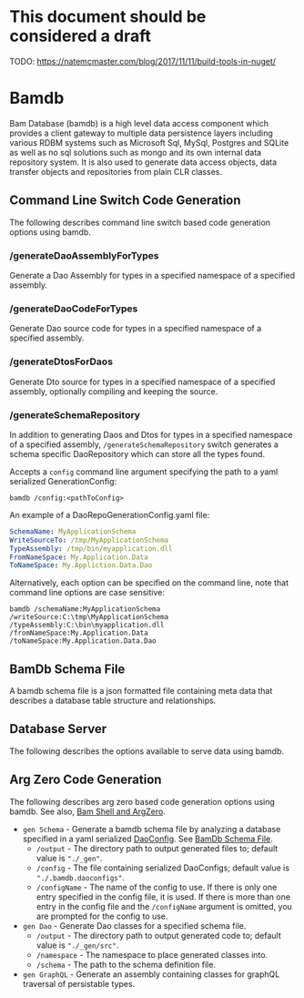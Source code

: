 ﻿# This document should be considered a draft

TODO: https://natemcmaster.com/blog/2017/11/11/build-tools-in-nuget/

# Bamdb

Bam Database (bamdb) is a high level data access component which provides a client gateway to multiple data persistence layers including various RDBM systems such as Microsoft Sql, MySql, Postgres and SQLite as well as no sql solutions such as mongo and its own internal data repository system.  It is also used to generate data access objects, data transfer objects and repositories from plain CLR classes.

## Command Line Switch Code Generation
The following describes command line switch based code generation options using bamdb.

### /generateDaoAssemblyForTypes
Generate a Dao Assembly for types in a specified namespace of a specified assembly.

### /generateDaoCodeForTypes
Generate Dao source code for types in a specified namespace of a specified assembly.

### /generateDtosForDaos
Generate Dto source for types in a specified namespace of a specified assembly, optionally compiling and keeping the source.

### /generateSchemaRepository
In addition to generating Daos and Dtos for types in a specified namespace of a specified assembly, `/generateSchemaRepository` switch generates a schema specific DaoRepository which can store all the types found.

Accepts a `config` command line argument specifying the path to a yaml serialized GenerationConfig:

```
bamdb /config:<pathToConfig>
```

An example of a DaoRepoGenerationConfig.yaml file:

```yaml
SchemaName: MyApplicationSchema
WriteSourceTo: /tmp/MyApplicationSchema
TypeAssembly: /tmp/bin/myapplication.dll
FromNameSpace: My.Application.Data
ToNameSpace: My.Appliction.Data.Dao
```

Alternatively, each option can be specified on the command line, note that command line options are case sensitive:

```
bamdb /schemaName:MyApplicationSchema /writeSource:C:\tmp\MyApplicationSchema /typeAssembly:C:\bin\myapplication.dll /fromNameSpace:My.Application.Data /toNameSpace:My.Application.Data.Dao
```

## BamDb Schema File
A bamdb schema file is a json formatted file containing meta data that describes a database table structure and relationships.

## Database Server

The following describes the options available to serve data using bamdb.

## Arg Zero Code Generation
The following describes arg zero based code generation options using bamdb. See also, [Bam Shell and ArgZero](../bam/Shell).

- `gen Schema` - Generate a bamdb schema file by analyzing a database specified in a yaml serialized [DaoConfig](./Shell/CodeGen/DaoConfig.cs).  See [BamDb Schema File](#BamDbSchemaFile).
    - `/output` - The directory path to output generated files to; default value is `"./_gen"`.
    - `/config` - The file containing serialized DaoConfigs; default value is `"./.bamdb.daoconfigs"`.
    - `/configName` - The name of the config to use.  If there is only one entry specified in the config file, it is used.  If there is more than one entry in the config file and the `/configName` argument is omitted, you are prompted for the config to use.    
- `gen Dao` - Generate Dao classes for a specified schema file.
    - `/output` - The directory path to output generated code to; default value is `"./_gen/src"`.
    - `/namespace` - The namespace to place generated classes into.
    - `/schema` - The path to the schema definition file.
- `gen GraphQL` - Generate an assembly containing classes for graphQL traversal of persistable types.


 